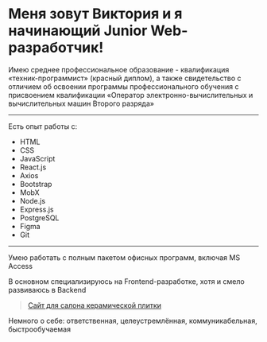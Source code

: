 # Меня зовут Виктория и я начинающий Junior Web-разработчик!
Имею среднее профессиональное образование - квалификация «техник-программист» (красный диплом), а также свидетельство с отличием об освоении программы профессионального обучения с присвоением квалификации «Оператор электронно-вычислительных и вычислительных машин Второго разряда»
___
Есть опыт работы с:
 * HTML
 * CSS
 * JavaScript
 * React.js
 * Axios
 * Bootstrap 
 * MobX
 * Node.js 
 * Express.js
 * PostgreSQL 
 * Figma
 * Git
___
 Умею работать с полным пакетом офисных программ, включая MS Access 

 В основном специализируюсь на Frontend-разработке, хотя и смело развиваюсь в Backend
 > [Cайт для салона керамической плитки](https://www.eurotileceramic.ru/)

 Немного о себе: ответственная, целеустремлённая, коммуникабельная, быстрообучаемая
